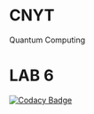# CNYT
Quantum Computing
# LAB 6

[![Codacy Badge](https://api.codacy.com/project/badge/Grade/942eb739de5d4b58bd2c2531255272cc)](https://www.codacy.com/manual/CarlosGomez380/CNYT?utm_source=github.com&amp;utm_medium=referral&amp;utm_content=CarlosGomez380/CNYT&amp;utm_campaign=Badge_Grade)
